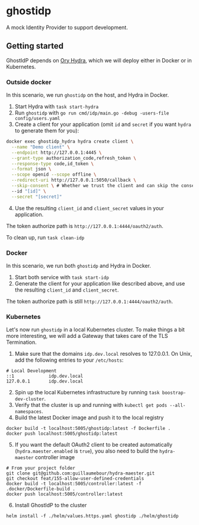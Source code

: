 # ghostidp
A mock Identity Provider to support development.

## Getting started

GhostIdP depends on [Ory Hydra](https://github.com/ory/hydra), which we will deploy either in Docker or in Kubernetes.

### Outside docker

In this scenario, we run `ghostidp` on the host, and Hydra in Docker.

1. Start Hydra with `task start-hydra`
2. Run `ghostidp` with `go run cmd/idp/main.go -debug -users-file config/users.yaml`
3. Create a client for your application (omit `id` and `secret` if you want `hydra` to generate them for you):
```bash
docker exec ghostidp_hydra hydra create client \
  --name "Demo client" \
  --endpoint http://127.0.0.1:4445 \
  --grant-type authorization_code,refresh_token \
  --response-type code,id_token \
  --format json \
  --scope openid --scope offline \
  --redirect-uri http://127.0.0.1:5050/callback \
  --skip-consent \ # Whether we trust the client and can skip the consent page.
  --id "[id]" \
  --secret "[secret]"
```
4. Use the resulting `client_id` and `client_secret` values in your application.

The token authorize path is `http://127.0.0.1:4444/oauth2/auth`.

To clean up, run `task clean-idp`


### Docker

In this scenario, we run both `ghostidp` and Hydra in Docker.

1. Start both service with `task start-idp`
2. Generate the client for your application like described above, and use the resulting `client_id` and `client_secret`.

The token authorize path is still `http://127.0.0.1:4444/oauth2/auth`.


### Kubernetes

Let's now run `ghostidp` in a local Kubernetes cluster. To make things a bit more interesting, we will add a Gateway that takes care of the TLS Termination.

1. Make sure that the domains `idp.dev.local` resolves to 127.0.0.1. On Unix, add the following entries to your `/etc/hosts`:
```
# Local Development
::1             idp.dev.local
127.0.0.1       idp.dev.local
```

2. Spin up the local Kubernetes infrastructure by running `task boostrap-dev-cluster`.
3. Verify that the cluster is up and running with `kubectl get pods --all-namespaces`.
4. Build the latest Docker image and push it to the local registry
```
docker build -t localhost:5005/ghostidp:latest -f Dockerfile . 
docker push localhost:5005/ghostidp:latest  
```

5. If you want the default OAuth2 client to be created automatically (`hydra.maester.enabled` is `true`), you also need to build the `hydra-maester` controller image
```
# From your project folder
git clone git@github.com:guillaumebour/hydra-maester.git
git checkout feat/155-allow-user-defined-credentials
docker build -t localhost:5005/controller:latest -f .docker/Dockerfile-build .    
docker push localhost:5005/controller:latest
```

6. Install GhostIdP to the cluster
```
helm install -f ./helm/values.https.yaml ghostidp ./helm/ghostidp 
```
